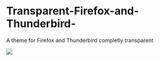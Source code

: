 # Transparent-Firefox-and-Thunderbird-
A theme for Firefox and Thunderbird completly transparent

![](https://github.com/MiguelRAvila/Transparent-Firefox-and-Thunderbird-/blob/master/Images/Screenshot.png)
